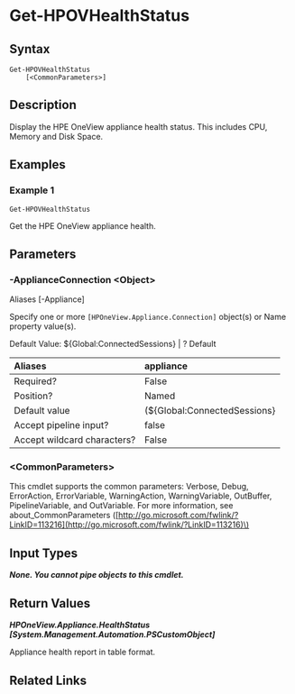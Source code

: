 ﻿---
description: 
---

# Get-HPOVHealthStatus

## Syntax

```text
Get-HPOVHealthStatus
    [<CommonParameters>]
```

## Description

Display the HPE OneView appliance health status.  This includes CPU, Memory and Disk Space.
## Examples

###  Example 1 

```text
Get-HPOVHealthStatus

```

Get the HPE OneView appliance health.

## Parameters

### -ApplianceConnection &lt;Object&gt;

Aliases [-Appliance]

Specify one or more `[HPOneView.Appliance.Connection]` object(s) or Name property value(s).

Default Value: ${Global:ConnectedSessions} | ? Default

| Aliases | appliance |
| :--- | :--- |
| Required? | False |
| Position? | Named |
| Default value | (${Global:ConnectedSessions} | ? Default) |
| Accept pipeline input? | false |
| Accept wildcard characters? | False |

### &lt;CommonParameters&gt;

This cmdlet supports the common parameters: Verbose, Debug, ErrorAction, ErrorVariable, WarningAction, WarningVariable, OutBuffer, PipelineVariable, and OutVariable. For more information, see about\_CommonParameters \([http://go.microsoft.com/fwlink/?LinkID=113216](http://go.microsoft.com/fwlink/?LinkID=113216)\)

## Input Types

_**None.  You cannot pipe objects to this cmdlet.**_



## Return Values

_**HPOneView.Appliance.HealthStatus [System.Management.Automation.PSCustomObject]**_

Appliance health report in table format.


## Related Links

